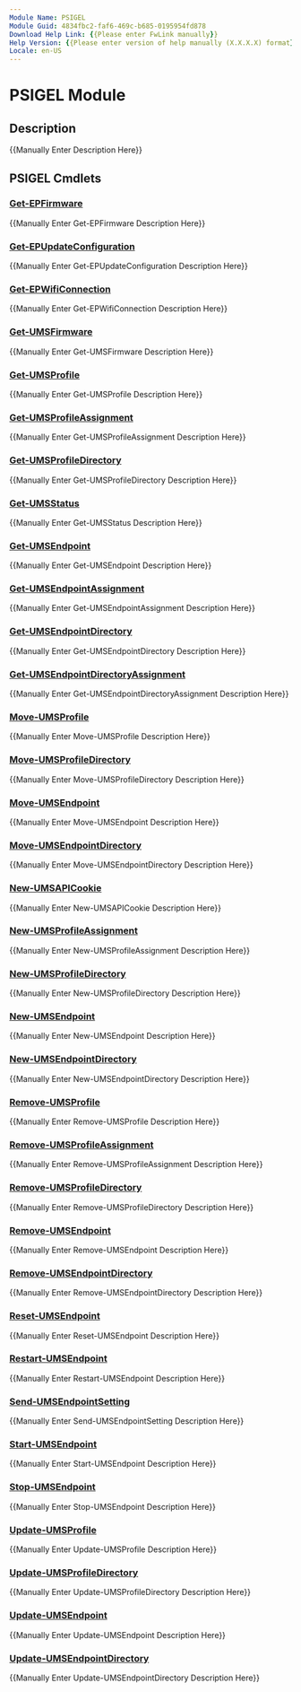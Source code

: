 ```yaml
---
Module Name: PSIGEL
Module Guid: 4834fbc2-faf6-469c-b685-0195954fd878
Download Help Link: {{Please enter FwLink manually}}
Help Version: {{Please enter version of help manually (X.X.X.X) format}}
Locale: en-US
---
```


# PSIGEL Module
## Description
{{Manually Enter Description Here}}

## PSIGEL Cmdlets
### [Get-EPFirmware](Get-EPFirmware.md)
{{Manually Enter Get-EPFirmware Description Here}}

### [Get-EPUpdateConfiguration](Get-EPUpdateConfiguration.md)
{{Manually Enter Get-EPUpdateConfiguration Description Here}}

### [Get-EPWifiConnection](Get-EPWifiConnection.md)
{{Manually Enter Get-EPWifiConnection Description Here}}

### [Get-UMSFirmware](Get-UMSFirmware.md)
{{Manually Enter Get-UMSFirmware Description Here}}

### [Get-UMSProfile](Get-UMSProfile.md)
{{Manually Enter Get-UMSProfile Description Here}}

### [Get-UMSProfileAssignment](Get-UMSProfileAssignment.md)
{{Manually Enter Get-UMSProfileAssignment Description Here}}

### [Get-UMSProfileDirectory](Get-UMSProfileDirectory.md)
{{Manually Enter Get-UMSProfileDirectory Description Here}}

### [Get-UMSStatus](Get-UMSStatus.md)
{{Manually Enter Get-UMSStatus Description Here}}

### [Get-UMSEndpoint](Get-UMSEndpoint.md)
{{Manually Enter Get-UMSEndpoint Description Here}}

### [Get-UMSEndpointAssignment](Get-UMSEndpointAssignment.md)
{{Manually Enter Get-UMSEndpointAssignment Description Here}}

### [Get-UMSEndpointDirectory](Get-UMSEndpointDirectory.md)
{{Manually Enter Get-UMSEndpointDirectory Description Here}}

### [Get-UMSEndpointDirectoryAssignment](Get-UMSEndpointDirectoryAssignment.md)
{{Manually Enter Get-UMSEndpointDirectoryAssignment Description Here}}

### [Move-UMSProfile](Move-UMSProfile.md)
{{Manually Enter Move-UMSProfile Description Here}}

### [Move-UMSProfileDirectory](Move-UMSProfileDirectory.md)
{{Manually Enter Move-UMSProfileDirectory Description Here}}

### [Move-UMSEndpoint](Move-UMSEndpoint.md)
{{Manually Enter Move-UMSEndpoint Description Here}}

### [Move-UMSEndpointDirectory](Move-UMSEndpointDirectory.md)
{{Manually Enter Move-UMSEndpointDirectory Description Here}}

### [New-UMSAPICookie](New-UMSAPICookie.md)
{{Manually Enter New-UMSAPICookie Description Here}}

### [New-UMSProfileAssignment](New-UMSProfileAssignment.md)
{{Manually Enter New-UMSProfileAssignment Description Here}}

### [New-UMSProfileDirectory](New-UMSProfileDirectory.md)
{{Manually Enter New-UMSProfileDirectory Description Here}}

### [New-UMSEndpoint](New-UMSEndpoint.md)
{{Manually Enter New-UMSEndpoint Description Here}}

### [New-UMSEndpointDirectory](New-UMSEndpointDirectory.md)
{{Manually Enter New-UMSEndpointDirectory Description Here}}

### [Remove-UMSProfile](Remove-UMSProfile.md)
{{Manually Enter Remove-UMSProfile Description Here}}

### [Remove-UMSProfileAssignment](Remove-UMSProfileAssignment.md)
{{Manually Enter Remove-UMSProfileAssignment Description Here}}

### [Remove-UMSProfileDirectory](Remove-UMSProfileDirectory.md)
{{Manually Enter Remove-UMSProfileDirectory Description Here}}

### [Remove-UMSEndpoint](Remove-UMSEndpoint.md)
{{Manually Enter Remove-UMSEndpoint Description Here}}

### [Remove-UMSEndpointDirectory](Remove-UMSEndpointDirectory.md)
{{Manually Enter Remove-UMSEndpointDirectory Description Here}}

### [Reset-UMSEndpoint](Reset-UMSEndpoint.md)
{{Manually Enter Reset-UMSEndpoint Description Here}}

### [Restart-UMSEndpoint](Restart-UMSEndpoint.md)
{{Manually Enter Restart-UMSEndpoint Description Here}}

### [Send-UMSEndpointSetting](Send-UMSEndpointSetting.md)
{{Manually Enter Send-UMSEndpointSetting Description Here}}

### [Start-UMSEndpoint](Start-UMSEndpoint.md)
{{Manually Enter Start-UMSEndpoint Description Here}}

### [Stop-UMSEndpoint](Stop-UMSEndpoint.md)
{{Manually Enter Stop-UMSEndpoint Description Here}}

### [Update-UMSProfile](Update-UMSProfile.md)
{{Manually Enter Update-UMSProfile Description Here}}

### [Update-UMSProfileDirectory](Update-UMSProfileDirectory.md)
{{Manually Enter Update-UMSProfileDirectory Description Here}}

### [Update-UMSEndpoint](Update-UMSEndpoint.md)
{{Manually Enter Update-UMSEndpoint Description Here}}

### [Update-UMSEndpointDirectory](Update-UMSEndpointDirectory.md)
{{Manually Enter Update-UMSEndpointDirectory Description Here}}

